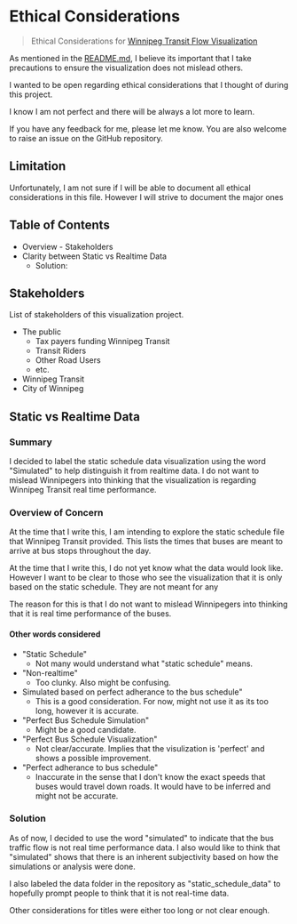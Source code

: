 # Ethical Considerations
> Ethical Considerations for [Winnipeg Transit Flow Visualization](https://github.com/kimlaberinto/winnipeg-transit-flow)

As mentioned in the [README.md](README.md), I believe its important that I take precautions to ensure the visualization does not mislead others.

I wanted to be open regarding ethical considerations that I thought of during this project. 

I know I am not perfect and there will be always a lot more to learn. 

If you have any feedback for me, please let me know. You are also welcome to raise an issue on the GitHub repository.

## Limitation
Unfortunately, I am not sure if I will be able to document all ethical considerations in this file. However I will strive to document the major ones

## Table of Contents
* Overview - Stakeholders
* Clarity between Static vs Realtime Data
  * Solution: 

## Stakeholders
List of stakeholders of this visualization project.

* The public
  * Tax payers funding Winnipeg Transit
  * Transit Riders
  * Other Road Users
  * etc.
* Winnipeg Transit
* City of Winnipeg

## Static vs Realtime Data
### Summary
I decided to label the static schedule data visualization using the word "Simulated" to help distinguish it from realtime data. I do not want to mislead Winnipegers into thinking that the visualization is regarding Winnipeg Transit real time performance.

### Overview of Concern
At the time that I write this, I am intending to explore the static schedule file that Winnipeg Transit provided. This lists the times that buses are meant to arrive at bus stops throughout the day.

At the time that I write this, I do not yet know what the data would look like. However I want to be clear to those who see the visualization that it is only based on the static schedule. They are not meant for any

The reason for this is that I do not want to mislead Winnipegers into thinking that it is real time performance of the buses.

#### Other words considered
* "Static Schedule"
  * Not many would understand what "static schedule" means.
* "Non-realtime"
  * Too clunky. Also might be confusing.
* Simulated based on perfect adherance to the bus schedule"
  * This is a good consideration. For now, might not use it as its too long, however it is accurate.
* "Perfect Bus Schedule Simulation"
  * Might be a good candidate.
* "Perfect Bus Schedule Visualization"
  * Not clear/accurate. Implies that the visulization is 'perfect' and shows a possible improvement.
* "Perfect adherance to bus schedule"
  * Inaccurate in the sense that I don't know the exact speeds that buses would travel down roads. It would have to be inferred and might not be accurate.

### Solution
As of now, I decided to use the word "simulated" to indicate that the bus traffic flow is not real time performance data. I also would like to think that "simulated" shows that there is an inherent subjectivity based on how the simulations or analysis were done. 

I also labeled the data folder in the repository as "static_schedule_data" to hopefully prompt people to think that it is not real-time data.

Other considerations for titles were either too long or not clear enough.

